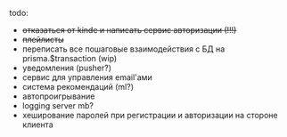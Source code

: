 todo:

- ~~отказаться от kinde и написать сервис авторизации (!!!)~~
- ~~плейлисты~~
- переписать все пошаговые взаимодействия с БД на prisma.$transaction (wip)
- уведомления (pusher?)
- сервис для управления email'ами
- система рекомендаций (ml?)
- автопроигрывание
- logging server mb?
- хеширование паролей при регистрации и авторизации на стороне клиента
